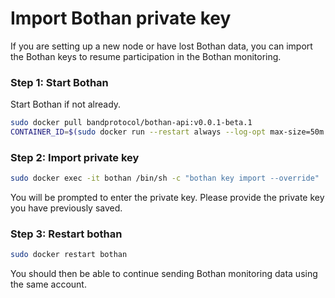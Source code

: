 # Import Bothan private key

If you are setting up a new node or have lost Bothan data, you can import the Bothan keys to resume participation in the Bothan monitoring.

### Step 1: Start Bothan

Start Bothan if not already.

```bash
sudo docker pull bandprotocol/bothan-api:v0.0.1-beta.1
CONTAINER_ID=$(sudo docker run --restart always --log-opt max-size=50m --log-opt max-file=5 -d --name bothan -v "$HOME/.bothan:/root/.bothan" -p 50051:50051 bandprotocol/bothan-api:v0.0.1-beta.1)
```

### Step 2: Import private key

```bash
sudo docker exec -it bothan /bin/sh -c "bothan key import --override"
```

You will be prompted to enter the private key. Please provide the private key you have previously saved.

### Step 3: Restart bothan

```bash
sudo docker restart bothan
```

You should then be able to continue sending Bothan monitoring data using the same account.
